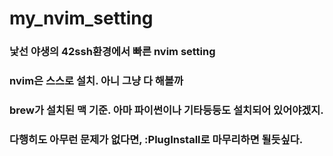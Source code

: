 # my_nvim_setting

### 낯선 야생의 42ssh환경에서 빠른 nvim setting
### nvim은 스스로 설치. 아니 그냥 다 해볼까
### brew가 설치된 맥 기준. 아마 파이썬이나 기타등등도 설치되어 있어야겠지.
### 다행히도 아무런 문제가 없다면, :PlugInstall로 마무리하면 될듯싶다.
